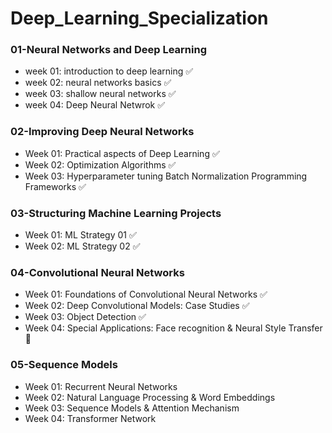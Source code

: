 # Deep_Learning_Specialization

### 01-Neural Networks and Deep Learning
* week 01: introduction to deep learning ✅
* week 02: neural networks basics ✅
* week 03: shallow neural networks ✅
* week 04: Deep Neural Netwrok ✅


### 02-Improving Deep Neural Networks
* Week 01: Practical aspects of Deep Learning ✅
* Week 02: Optimization Algorithms ✅
* Week 03: Hyperparameter tuning Batch Normalization Programming Frameworks ✅


### 03-Structuring Machine Learning Projects
* Week 01: ML Strategy 01 ✅
* Week 02: ML Strategy 02 ✅


### 04-Convolutional Neural Networks
* Week 01: Foundations of Convolutional Neural Networks ✅
* Week 02: Deep Convolutional Models: Case Studies ✅     
* Week 03: Object Detection ✅
* Week 04: Special Applications: Face recognition & Neural Style Transfer 🚀


### 05-Sequence Models
* Week 01: Recurrent Neural Networks
* Week 02: Natural Language Processing & Word Embeddings     
* Week 03: Sequence Models & Attention Mechanism
* Week 04: Transformer Network
